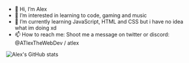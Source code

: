 - 👋 Hi, I’m Alex
- 👀 I’m interested in learning to code, gaming and music
- 🌱 I’m currently learning JavaScript, HTML and CSS but i have no idea what im doing xd
- 📫 How to reach me: Shoot me a message on twitter or discord: @ATlexTheWebDev / atlex

![Alex's GitHub stats](https://github-readme-stats.vercel.app/api?username=atlexeide&show_icons=false&theme=midnight-purple)
